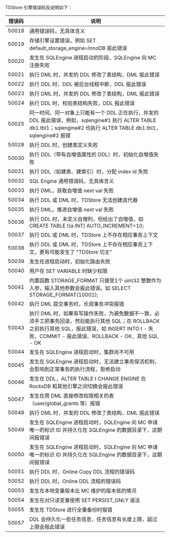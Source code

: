 TDStore 引擎错误码及说明如下：

| **错误码** | **说明**                                                     |
| ---------- | ------------------------------------------------------------ |
| 50018      | 通用错误码，无具体含义                                       |
| 50019      | 存储引擎设置错误，例如 SET default_storage_engine=InnoDB 报此错误 |
| 50020      | 发生在 SQLEngine 进程启动的阶段，SQLEngine 向 MC 注册失败         |
| 50021      | 执行 DML 时，并发的 DDL 修改了表结构，DML 报此错误                |
| 50022      | 执行 DDL 时，DDL 被后台线程中断，DDL 报此错误                    |
| 50023      | 执行 DML 时，并发的 DDL 修改了表结构，DML 报此错误                |
| 50024      | 执行 DDL 时，校验表结构失败，DDL 报此错误                       |
| 50025      | 同一时间、同一对象上只能有一个 DDL 正在执行，并发的 DDL 报此错误，例如，sqlengine#1 执行 ALTER TABLE db1.tbl1；sqlengine#2 也执行 ALTER TABLE db1.tbl1，sqlengine#2 报错 |
| 50028      | 执行 DDL 时，创建表定义失败                                    |
| 50030      | 执行 DDL（带有自增值属性的 DDL）时，初始化自增值失败           |
| 50031      | 执行 DDL（如建表、建索引）时，分配 index id 失败                |
| 50032      | SQL Engine 通用错误码，无具体含义                             |
| 50033      | 执行 DML，获取自增值 next val 失败                              |
| 50034      | 执行 DDL 或 DML 时，TDStore 无法创建迭代器                        |
| 50035      | 执行 DML，推进自增值 next val 失败                              |
| 50036      | 执行 DDL 时，未定义自增列，但给出了自增值，如 CREATE TABLE t(a INT) AUTO_INCREMENT=10; |
| 50037      | 执行 DDL 或 DML 时，TDStore 上不存在相应事务上下文                |
| 50038      | 执行 DDL 或 DML 时，TDStore 上不存在相应事务上下文，更有可能发生了 "TDStore 切主" |
| 50039      | 发生在进程启动时，初始化路由失败                             |
| 50040      | 用户在 SET VARIABLE 时缺少权限                                 |
| 50041      | 内置函数 STORAGE_FORMAT 只接受1个 uint32 整数作为入参，输入其他参数会报此错误。如 SELECT STORAGE_FORMAT(10001); |
| 50042      | 执行 DML 提交事务时，乐观事务冲突报错                          |
| 50043      | 执行 DML 时，如果有写操作失败，为避免数据不一致，必须手工把事务回滚，然后能执行其他 SQL；在 ROLLBACK 之前执行其他 SQL，报此错误，如 INSERT INTO t - 失败、COMMIT - 报此错误、ROLLBACK - OK、其他 SQL - OK |
| 50044      | 发生在 SQLEngine 进程启动时，集群尚不可用                      |
| 50045      | 发生在 SQLEngine 进程启动时，无法建立事务保活机制，会影响到正常事务的执行流程，拒绝启动 |
| 50046      | 发生在 DDL，ALTER TABLE t CHANGE ENGINE 在 RocksDB 和其他引擎之间切换会报此错误 |
| 50047      | 发生在用 DML 直接修改权限相关的表（user/global_grants 等）报错  |
| 50048      | 执行 DML 时，并发的 DDL 修改了表结构，DML 报此错误                |
| 50049      | 发生在 SQLEngine 进程启动时，SQLEngine 向 MC 申请唯一的标识 ID 并持久化在 SQLEngine 的数据目录下，这期间报错误 |
| 50050      | 发生在 SQLEngine 进程启动时，SQLEngine 向 MC 申请唯一的标识 ID 并持久化在 SQLEngine 的数据目录下，这期间报错误 |
| 50051      | 执行 DDL 时，Online Copy DDL 流程的错误码                       |
| 50052      | 执行 DDL 时，Online DDL 流程的错误码                            |
| 50053      | 发生在本地变量版本比 MC 维护的版本低的情况                     |
| 50054      | 发生在对只读变量使用 SET PERSIST_ONLY 语法                     |
| 50055      | 发生在 TDStore 进行全量备份时报错                              |
| 50057      | DDL 会持久化一些任务信息，任务信息有长度上限，超过上限会报此错误 |

